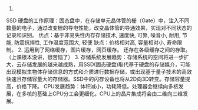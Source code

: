 1.
SSD 硬盘的工作原理：固态盘中，在存储单元晶体管的栅（Gate）中，注入不同数量的电子，通过改变栅的导电性能，改变晶体管的导通效果，实现对不同状态的记录和识别。
优点：基于非易失性内存存储技术, 速度快, 可靠, 噪音小, 耐用, 节能, 防震抗摔性, 工作温度范围大, 轻便
缺点：价格相对高, 容量相对小, 寿命限制。
2.
运用到了网络缓存，图片缓存，网页缓存。
还存在各级缓存之间的存取。
（上课根本没讲，很苦恼了）
3.
存储系统发展趋势：存储系统的空间将进一步扩大，云存储发展的越来越成熟，用SSD(固态硬盘)取代基于硬盘的存储媒介，可能出现模拟生物体存储信息的方式和介质进行数据存储，或出现基于量子技术的高效快速且存储容量大的存储器。SSD中的闪存设备也将从2D向3D转变。存储容量提高，价格下降。
CPU发展趋势：体积减小，功耗降低。处理器会继续向多核发展，在多核的基础上CPU分工会更细化。CPU上的晶片集成将会由二维向三维发展。
